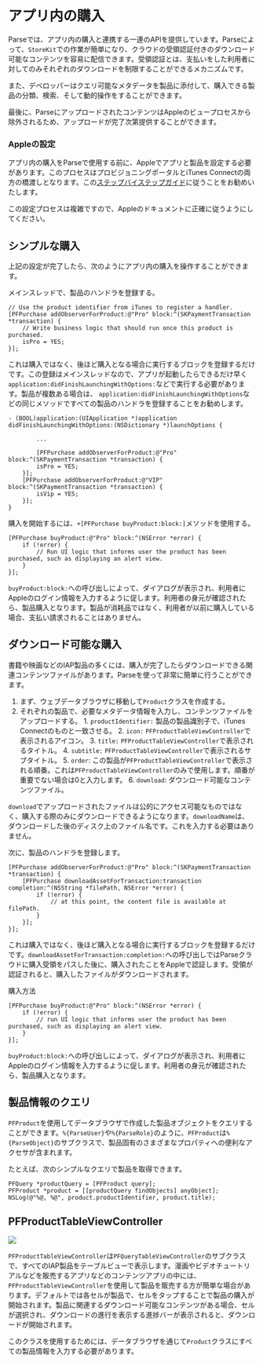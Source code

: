 # アプリ内の購入

Parseでは、アプリ内の購入と連携する一連のAPIを提供しています。Parseによって、`StoreKit`での作業が簡単になり、クラウドの受領認証付きのダウンロード可能なコンテンツを容易に配信できます。受領認証とは、支払いをした利用者に対してのみそれぞれのダウンロードを制限することができるメカニズムです。

また、デベロッパーはクエリ可能なメタデータを製品に添付して、購入できる製品の分類、検索、そして動的操作をすることができます。

最後に、ParseにアップロードされたコンテンツはAppleのビュープロセスから除外されるため、アップロードが完了次第提供することができます。

### Appleの設定

アプリ内の購入をParseで使用する前に、Appleでアプリと製品を設定する必要があります。このプロセスはプロビジョニングポータルとiTunes Connectの両方の橋渡しとなります。この[ステップバイステップガイド](https://developer.apple.com/library/ios/#technotes/tn2259/_index.html)に従うことをお勧めいたします。

この設定プロセスは複雑ですので、Appleのドキュメントに正確に従うようにしてください。

## シンプルな購入

上記の設定が完了したら、次のようにアプリ内の購入を操作することができます。

メインスレッドで、製品のハンドラを登録する。

```objc
// Use the product identifier from iTunes to register a handler.
[PFPurchase addObserverForProduct:@"Pro" block:^(SKPaymentTransaction *transaction) {
    // Write business logic that should run once this product is purchased.
    isPro = YES;
}];
```

これは購入ではなく、後ほど購入となる場合に実行するブロックを登録するだけです。この登録はメインスレッドなので、アプリが起動したらできるだけ早く`application:didFinishLaunchingWithOptions:`などで実行する必要があります。製品が複数ある場合は、 `application:didFinishLaunchingWithOptions`などの同じメソッドですべての製品のハンドラを登録することをお勧めします。

```objc
- (BOOL)application:(UIApplication *)application didFinishLaunchingWithOptions:(NSDictionary *)launchOptions {

        ...

        [PFPurchase addObserverForProduct:@"Pro" block:^(SKPaymentTransaction *transaction) {
        isPro = YES;
    }];
    [PFPurchase addObserverForProduct:@"VIP" block:^(SKPaymentTransaction *transaction) {
        isVip = YES;
    }];
}
```

購入を開始するには、`+[PFPurchase buyProduct:block:]`メソッドを使用する。

```objc
[PFPurchase buyProduct:@"Pro" block:^(NSError *error) {
    if (!error) {
        // Run UI logic that informs user the product has been purchased, such as displaying an alert view.
    }
}];
```

`buyProduct:block:`への呼び出しによって、ダイアログが表示され、利用者にAppleのログイン情報を入力するように促します。利用者の身元が確認されたら、製品購入となります。製品が消耗品ではなく、利用者が以前に購入している場合、支払い請求されることはありません。

## ダウンロード可能な購入

書籍や映画などのIAP製品の多くには、購入が完了したらダウンロードできる関連コンテンツファイルがあります。Parseを使って非常に簡単に行うことができます。

1.  まず、ウェブデータブラウザに移動して`Product`クラスを作成する。
2.  それぞれの製品で、必要なメタデータ情報を入力し、コンテンツファイルをアップロードする。
        1.  `productIdentifier:` 製品の製品識別子で、iTunes Connectのものと一致させる。</code>
        2.  `icon:` `PFProductTableViewController`で表示されるアイコン。
        3.  `title:` `PFProductTableViewController`で表示されるタイトル。
        4.  `subtitle:` `PFProductTableViewController`で表示されるサブタイトル。
        5.  `order`: この製品が`PFProductTableViewController`で表示される順番。これは`PFProductTableViewController`のみで使用します。順番が重要でない場合は0と入力します。
        6.  `download`: ダウンロード可能なコンテンツファイル。

`download`でアップロードされたファイルは公的にアクセス可能なものではなく、購入する際のみにダウンロードできるようになります。`downloadName`は、ダウンロードした後のディスク上のファイル名です。これを入力する必要はありません。

次に、製品のハンドラを登録します。

```objc
[PFPurchase addObserverForProduct:@"Pro" block:^(SKPaymentTransaction *transaction) {
    [PFPurchase downloadAssetForTransaction:transaction completion:^(NSString *filePath, NSError *error) {
        if (!error) {
            // at this point, the content file is available at filePath.
        }
    }];
}];
```

これは購入ではなく、後ほど購入となる場合に実行するブロックを登録するだけです。`downloadAssetForTransaction:completion:`への呼び出しではParseクラウドに購入受領をパスした後に、購入されたことをAppleで認証します。受領が認証されると、購入したファイルがダウンロードされます。

購入方法

```objc
[PFPurchase buyProduct:@"Pro" block:^(NSError *error) {
    if (!error) {
        // run UI logic that informs user the product has been purchased, such as displaying an alert view.
    }
}];
```

`buyProduct:block:`への呼び出しによって、ダイアログが表示され、利用者にAppleのログイン情報を入力するように促します。利用者の身元が確認されたら、製品購入となります。

## 製品情報のクエリ

`PFProduct`を使用してデータブラウザで作成した製品オブジェクトをクエリすることができます。`%{ParseUser}`や`%{ParseRole}`のように、`PFProduct`は`%{ParseObject}`のサブクラスで、製品固有のさまざまなプロパティへの便利なアクセサが含まれます。

たとえば、次のシンプルなクエリで製品を取得できます。

```objc
PFQuery *productQuery = [PFProduct query];
PFProduct *product = [[productQuery findObjects] anyObject];
NSLog(@"%@, %@", product.productIdentifier, product.title);
```

## PFProductTableViewController

![](/images/docs/products_table_screenshot.png)

`PFProductTableViewController`は`PFQueryTableViewController`のサブクラスで、すべてのIAP製品をテーブルビューで表示します。漫画やビデオチュートリアルなどを販売するアプリなどのコンテンツアプリの中には、`PFProductTableViewController`を使用して製品を販売する方が簡単な場合があります。デフォルトでは各セルが製品で、セルをタップすることで製品の購入が開始されます。製品に関連するダウンロード可能なコンテンツがある場合、セルが選択され、ダウンロードの進行を表示する進捗バーが表示されると、ダウンロードが開始されます。

このクラスを使用するためには、データブラウザを通じて`Product`クラスにすべての製品情報を入力する必要があります。
